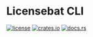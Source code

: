 # Licensebat CLI

[![license](https://img.shields.io/crates/l/licensebat-cli?style=for-the-badge)](https://github.com/licensebat/licensebat/blob/master/LICENSE)
[![crates.io](https://img.shields.io/crates/v/licensebat-cli?style=for-the-badge)](https://crates.io/crates/licensebat-cli)
[![docs.rs](https://img.shields.io/docsrs/licensebat-cli?style=for-the-badge)](https://docs.rs/licensebat-cli)
